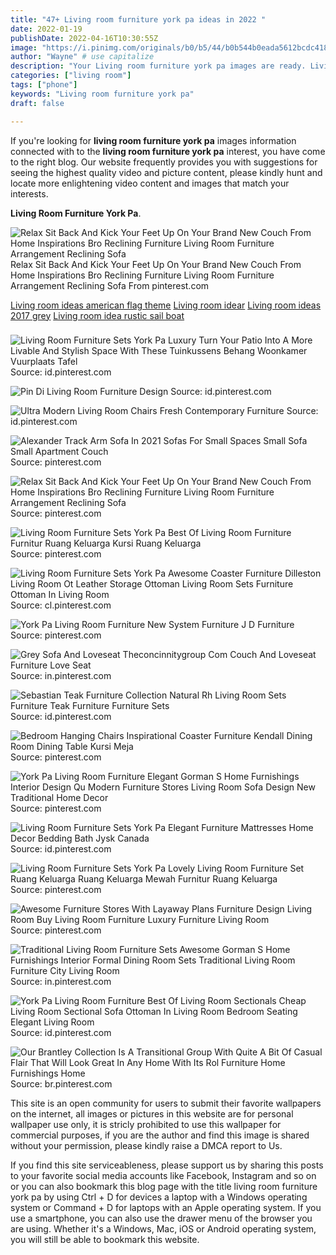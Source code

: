 ```yaml
---
title: "47+ Living room furniture york pa ideas in 2022 "
date: 2022-01-19
publishDate: 2022-04-16T10:30:55Z
image: "https://i.pinimg.com/originals/b0/b5/44/b0b544b0eada5612bcdc418246af2cd6.jpg"
author: "Wayne" # use capitalize
description: "Your Living room furniture york pa images are ready. Living room furniture york pa are a topic that is being searched for and liked by netizens today. You can Find and Download the Living room furniture york pa files here. Download all royalty-free images."
categories: ["living room"]
tags: ["phone"]
keywords: "Living room furniture york pa"
draft: false

---
```


If you're looking for **living room furniture york pa** images information connected with to the **living room furniture york pa** interest, you have come to the right  blog.  Our website frequently  provides you with  suggestions  for seeing  the highest  quality video and picture  content, please kindly hunt and locate more enlightening video content and images  that match your interests.

**Living Room Furniture York Pa**. 

![Relax Sit Back And Kick Your Feet Up On Your Brand New Couch From Home Inspirations Bro Reclining Furniture Living Room Furniture Arrangement Reclining Sofa](https://i.pinimg.com/originals/7b/10/33/7b10338928f9a78a0a368d021a61b33d.png "Relax Sit Back And Kick Your Feet Up On Your Brand New Couch From Home Inspirations Bro Reclining Furniture Living Room Furniture Arrangement Reclining Sofa")
Relax Sit Back And Kick Your Feet Up On Your Brand New Couch From Home Inspirations Bro Reclining Furniture Living Room Furniture Arrangement Reclining Sofa From pinterest.com

[Living room ideas american flag theme](/living-room-ideas-american-flag-theme/)
[Living room idear](/living-room-idear/)
[Living room ideas 2017 grey](/living-room-ideas-2017-grey/)
[Living room idea rustic sail boat](/living-room-idea-rustic-sail-boat/)



### 

 


![Living Room Furniture Sets York Pa Luxury Turn Your Patio Into A More Livable And Stylish Space With These Tuinkussens Behang Woonkamer Vuurplaats Tafel](https://i.pinimg.com/originals/f5/a5/82/f5a58230947772b534cbd5090d760f74.jpg "Living Room Furniture Sets York Pa Luxury Turn Your Patio Into A More Livable And Stylish Space With These Tuinkussens Behang Woonkamer Vuurplaats Tafel")
Source: id.pinterest.com

 

![Pin Di Living Room Furniture Design](https://i.pinimg.com/originals/ff/75/ee/ff75eeb6d10a24537baca839bffaaa05.jpg "Pin Di Living Room Furniture Design")
Source: id.pinterest.com

 

![Ultra Modern Living Room Chairs Fresh Contemporary Furniture](https://i.pinimg.com/originals/ea/58/13/ea58137af594bcb9550d80bc4035a050.jpg "Ultra Modern Living Room Chairs Fresh Contemporary Furniture")
Source: id.pinterest.com

 

![Alexander Track Arm Sofa In 2021 Sofas For Small Spaces Small Sofa Small Apartment Couch](https://i.pinimg.com/736x/26/02/52/260252b3877e949dd27e06a2f1d39551.jpg "Alexander Track Arm Sofa In 2021 Sofas For Small Spaces Small Sofa Small Apartment Couch")
Source: pinterest.com

 

![Relax Sit Back And Kick Your Feet Up On Your Brand New Couch From Home Inspirations Bro Reclining Furniture Living Room Furniture Arrangement Reclining Sofa](https://i.pinimg.com/originals/7b/10/33/7b10338928f9a78a0a368d021a61b33d.png "Relax Sit Back And Kick Your Feet Up On Your Brand New Couch From Home Inspirations Bro Reclining Furniture Living Room Furniture Arrangement Reclining Sofa")
Source: pinterest.com

 

![Living Room Furniture Sets York Pa Best Of Living Room Furniture Furnitur Ruang Keluarga Kursi Ruang Keluarga](https://i.pinimg.com/originals/e0/e3/9e/e0e39e591a9aaa967cdd9dcfb13a8862.jpg "Living Room Furniture Sets York Pa Best Of Living Room Furniture Furnitur Ruang Keluarga Kursi Ruang Keluarga")
Source: pinterest.com

 

![Living Room Furniture Sets York Pa Awesome Coaster Furniture Dilleston Living Room Ot Leather Storage Ottoman Living Room Sets Furniture Ottoman In Living Room](https://i.pinimg.com/originals/e5/6f/d5/e56fd5396496bff1595951ea05265a0e.jpg "Living Room Furniture Sets York Pa Awesome Coaster Furniture Dilleston Living Room Ot Leather Storage Ottoman Living Room Sets Furniture Ottoman In Living Room")
Source: cl.pinterest.com

 

![York Pa Living Room Furniture New System Furniture J D Furniture](https://i.pinimg.com/736x/cf/49/e5/cf49e504288a21e2c03dfd424aa0b7f6.jpg "York Pa Living Room Furniture New System Furniture J D Furniture")
Source: pinterest.com

 

![Grey Sofa And Loveseat Theconcinnitygroup Com Couch And Loveseat Furniture Love Seat](https://i.pinimg.com/564x/b4/0c/fd/b40cfdd72eabd68b6376a3f6ada3f5a7.jpg "Grey Sofa And Loveseat Theconcinnitygroup Com Couch And Loveseat Furniture Love Seat")
Source: in.pinterest.com

 

![Sebastian Teak Furniture Collection Natural Rh Living Room Sets Furniture Teak Furniture Furniture Sets](https://i.pinimg.com/736x/69/ed/c7/69edc7b20561e828e7ff8eb90db057ae.jpg "Sebastian Teak Furniture Collection Natural Rh Living Room Sets Furniture Teak Furniture Furniture Sets")
Source: id.pinterest.com

 

![Bedroom Hanging Chairs Inspirational Coaster Furniture Kendall Dining Room Dining Table Kursi Meja](https://i.pinimg.com/474x/ec/6f/74/ec6f745b2a2e7cee354b297385140694.jpg "Bedroom Hanging Chairs Inspirational Coaster Furniture Kendall Dining Room Dining Table Kursi Meja")
Source: pinterest.com

 

![York Pa Living Room Furniture Elegant Gorman S Home Furnishings Interior Design Qu Modern Furniture Stores Living Room Sofa Design New Traditional Home Decor](https://i.pinimg.com/originals/0c/c4/22/0cc4221a5c216831a7d41f4f4978ceba.jpg "York Pa Living Room Furniture Elegant Gorman S Home Furnishings Interior Design Qu Modern Furniture Stores Living Room Sofa Design New Traditional Home Decor")
Source: pinterest.com

 

![Living Room Furniture Sets York Pa Elegant Furniture Mattresses Home Decor Bedding Bath Jysk Canada](https://i.pinimg.com/originals/f1/f2/82/f1f28250552f123501220ec0eb04f0b6.jpg "Living Room Furniture Sets York Pa Elegant Furniture Mattresses Home Decor Bedding Bath Jysk Canada")
Source: id.pinterest.com

 

![Living Room Furniture Sets York Pa Lovely Living Room Furniture Set Ruang Keluarga Ruang Keluarga Mewah Furnitur Ruang Keluarga](https://i.pinimg.com/originals/60/4c/a8/604ca85b8dddec7d89b959b6b4a9c2c5.jpg "Living Room Furniture Sets York Pa Lovely Living Room Furniture Set Ruang Keluarga Ruang Keluarga Mewah Furnitur Ruang Keluarga")
Source: pinterest.com

 

![Awesome Furniture Stores With Layaway Plans Furniture Design Living Room Buy Living Room Furniture Luxury Furniture Living Room](https://i.pinimg.com/originals/67/93/71/679371a65406f0ab02f9d9e0cb30dc66.jpg "Awesome Furniture Stores With Layaway Plans Furniture Design Living Room Buy Living Room Furniture Luxury Furniture Living Room")
Source: pinterest.com

 

![Traditional Living Room Furniture Sets Awesome Gorman S Home Furnishings Interior Formal Dining Room Sets Traditional Living Room Furniture City Living Room](https://i.pinimg.com/originals/3e/21/8a/3e218a101fb1c0f5e89f9147023f2e8b.jpg "Traditional Living Room Furniture Sets Awesome Gorman S Home Furnishings Interior Formal Dining Room Sets Traditional Living Room Furniture City Living Room")
Source: in.pinterest.com

 

![York Pa Living Room Furniture Best Of Living Room Sectionals Cheap Living Room Sectional Sofa Ottoman In Living Room Bedroom Seating Elegant Living Room](https://i.pinimg.com/originals/ae/4d/2c/ae4d2c0c89afa12a8f3f08e442c82453.jpg "York Pa Living Room Furniture Best Of Living Room Sectionals Cheap Living Room Sectional Sofa Ottoman In Living Room Bedroom Seating Elegant Living Room")
Source: id.pinterest.com

 

![Our Brantley Collection Is A Transitional Group With Quite A Bit Of Casual Flair That Will Look Great In Any Home With Its Rol Furniture Home Furnishings Home](https://i.pinimg.com/originals/b0/b5/44/b0b544b0eada5612bcdc418246af2cd6.jpg "Our Brantley Collection Is A Transitional Group With Quite A Bit Of Casual Flair That Will Look Great In Any Home With Its Rol Furniture Home Furnishings Home")
Source: br.pinterest.com

 

This site is an open community for users to submit their favorite wallpapers on the internet, all images or pictures in this website are for personal wallpaper use only, it is stricly prohibited to use this wallpaper for commercial purposes, if you are the author and find this image is shared without your permission, please kindly raise a DMCA report to Us.

If you find this site serviceableness, please support us by sharing this posts to your favorite social media accounts like Facebook, Instagram and so on or you can also bookmark this blog page with the title living room furniture york pa by using Ctrl + D for devices a laptop with a Windows operating system or Command + D for laptops with an Apple operating system. If you use a smartphone, you can also use the drawer menu of the browser you are using. Whether it's a Windows, Mac, iOS or Android operating system, you will still be able to bookmark this website.
